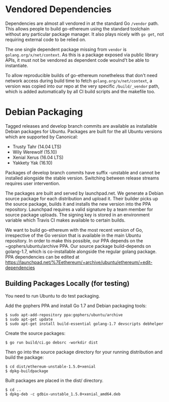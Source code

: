 # Vendored Dependencies

Dependencies are almost all vendored in at the standard Go `/vendor` path. This allows
people to build go-ethereum using the standard toolchain without any particular package
manager. It also plays nicely with `go get`, not requiring external code to be relied on.

The one single dependent package missing from `vendor` is `golang.org/x/net/context`. As
this is a package exposed via public library APIs, it must not be vendored as dependent
code woulnd't be able to instantiate.

To allow reproducible builds of go-ethereum nonetheless that don't need network access
during build time to fetch `golang.org/x/net/context`, a version was copied into our repo
at the very specific `/build/_vendor` path, which is added automatically by all CI build
scripts and the makefile too.

# Debian Packaging

Tagged releases and develop branch commits are available as installable Debian packages
for Ubuntu. Packages are built for the all Ubuntu versions which are supported by
Canonical:

- Trusty Tahr (14.04 LTS)
- Wily Werewolf (15.10)
- Xenial Xerus (16.04 LTS)
- Yakkety Yak (16.10)

Packages of develop branch commits have suffix -unstable and cannot be installed alongside
the stable version. Switching between release streams requires user intervention.

The packages are built and served by launchpad.net. We generate a Debian source package
for each distribution and upload it. Their builder picks up the source package, builds it
and installs the new version into the PPA repository. Launchpad requires a valid signature
by a team member for source package uploads. The signing key is stored in an environment
variable which Travis CI makes available to certain builds.

We want to build go-ethereum with the most recent version of Go, irrespective of the Go
version that is available in the main Ubuntu repository. In order to make this possible,
our PPA depends on the ~gophers/ubuntu/archive PPA. Our source package build-depends on
golang-1.7, which is co-installable alongside the regular golang package. PPA dependencies
can be edited at https://launchpad.net/%7Eethereum/+archive/ubuntu/ethereum/+edit-dependencies

## Building Packages Locally (for testing)

You need to run Ubuntu to do test packaging.

Add the gophers PPA and install Go 1.7 and Debian packaging tools:

    $ sudo apt-add-repository ppa:gophers/ubuntu/archive
    $ sudo apt-get update
    $ sudo apt-get install build-essential golang-1.7 devscripts debhelper

Create the source packages:

    $ go run build/ci.go debsrc -workdir dist

Then go into the source package directory for your running distribution and build the package:

    $ cd dist/ethereum-unstable-1.5.0+xenial
    $ dpkg-buildpackage

Built packages are placed in the dist/ directory.

    $ cd ..
    $ dpkg-deb -c gdbix-unstable_1.5.0+xenial_amd64.deb
